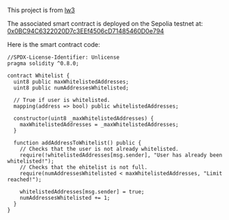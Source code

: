 This project is from [lw3](https://learnweb3.io/courses/c1d7081b-63a9-4c6e-b35c-9fcbbad418b2/lessons/acd04999-1230-4533-b6de-6b4e4978914c)

The associated smart contract is deployed on the Sepolia testnet at: [0x0BC94C6322020D7c3EEf4506cD71485460D0e794](https://sepolia.etherscan.io/address/0x0BC94C6322020D7c3EEf4506cD71485460D0e794)

Here is the smart contract code:
```solidity
//SPDX-License-Identifier: Unlicense
pragma solidity ^0.8.0;

contract Whitelist {
  uint8 public maxWhitelistedAddresses;
  uint8 public numAddressesWhitelisted;

  // True if user is whitelisted.
  mapping(address => bool) public whitelistedAddresses;

  constructor(uint8 _maxWhitelistedAddresses) {
    maxWhitelistedAddresses = _maxWhitelistedAddresses;
  }

  function addAddressToWhitelist() public {
    // Checks that the user is not already whitelisted.
    require(!whitelistedAddresses[msg.sender], "User has already been whitelisted!");
    // Checks that the ehitelist is not full.
    require(numAddressesWhitelisted < maxWhitelistedAddresses, "Limit reached!");

    whitelistedAddresses[msg.sender] = true;
    numAddressesWhitelisted += 1;
  }
}
```



